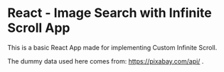 # React - Image Search with Infinite Scroll App

This is a basic React App made for implementing Custom Infinite Scroll.

The dummy data used here comes from: https://pixabay.com/api/ .